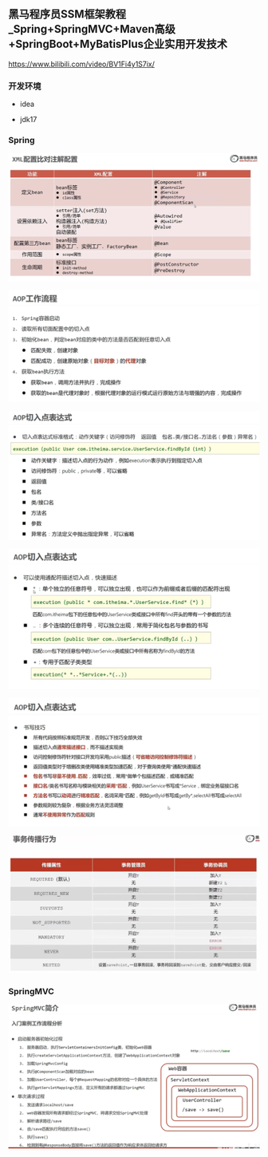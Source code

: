 ## 黑马程序员SSM框架教程_Spring+SpringMVC+Maven高级+SpringBoot+MyBatisPlus企业实用开发技术

https://www.bilibili.com/video/BV1Fi4y1S7ix/

### 开发环境
* idea

* jdk17

### Spring

![image-20230131232932542](image/image-20230131232932542.png)

![image-20230203122505570](image/image-20230203122505570.png)

![image-20230203130259667](image/image-20230203130259667.png)

![image-20230203130804079](image/image-20230203130804079.png)

![image-20230203135533823](image/image-20230203135533823.png)

![image-20230206194651353](image/image-20230206194651353.png)

### SpringMVC

![image-20230206210509482](image/image-20230206210509482.png)